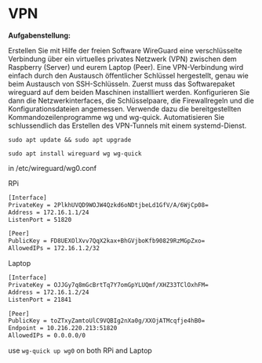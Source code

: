 # VPN 

**Aufgabenstellung:**

Erstellen Sie mit Hilfe der freien Software WireGuard eine verschlüsselte Verbindung über ein virtuelles privates Netzwerk (VPN) zwischen dem Raspberry (Server) und eurem Laptop (Peer). Eine VPN-Verbindung wird einfach durch den Austausch öffentlicher Schlüssel hergestellt, genau wie beim Austausch von SSH-Schlüsseln. Zuerst muss das Softwarepaket wireguard auf dem beiden Maschinen installliert werden. Konfigurieren Sie dann die Netzwerkinterfaces, die Schlüsselpaare, die Firewallregeln und die Konfigurationsdateien angemessen. Verwende dazu die bereitgestellten Kommandozeilenprogramme wg und wg-quick. Automatisieren Sie schlussendlich das Erstellen des VPN-Tunnels mit einem systemd-Dienst.

`sudo apt update && sudo apt upgrade`

`sudo apt install wireguard wg wg-quick`

in /etc/wireguard/wg0.conf

RPi
```bash
[Interface]
PrivateKey = 2PlkhUVQD9WOJW4Qzkd6oNDtjbeLd1GfV/A/6WjCp08=
Address = 172.16.1.1/24
ListenPort = 51820

[Peer]
PublicKey = FD8UEXOlXvv7QqX2kax+BhGVjboKfb90829RzMGpZxo=
AllowedIPs = 172.16.1.2/32
```

Laptop
```bash
[Interface]
PrivateKey = OJJGy7q8mGcBrtTq7Y7omGpYLUQmf/XHZ33TClOxhFM= 
Address = 172.16.1.2/24
ListenPort = 21841

[Peer]
PublicKey = toZTxyZamtoUlC9VQBIg2nXa0g/XXOjATMcqfje4hB0=
Endpoint = 10.216.220.213:51820
AllowedIPs = 0.0.0.0/0
```

use `wg-quick up wg0` on both RPi and Laptop
